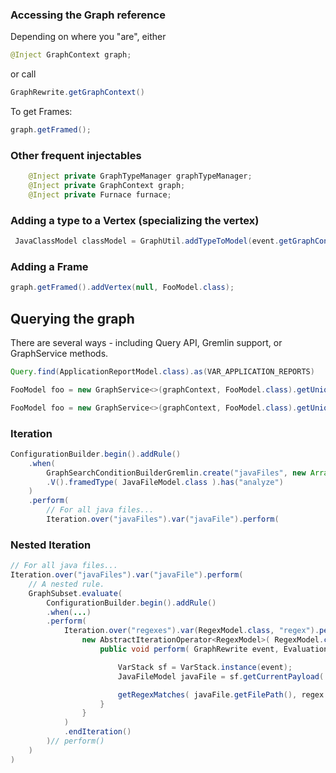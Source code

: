 ### Accessing the Graph reference

Depending on where you "are", either 

```java
@Inject GraphContext graph;
```
or call 

```java
GraphRewrite.getGraphContext()
```
To get Frames:

```java
graph.getFramed();
```

### Other frequent injectables

```java
    @Inject private GraphTypeManager graphTypeManager;    
    @Inject private GraphContext graph;
    @Inject private Furnace furnace;
```

### Adding a type to a Vertex (specializing the vertex)

```java
 JavaClassModel classModel = GraphUtil.addTypeToModel(event.getGraphContext(), frame, JavaClassModel.class);
```

### Adding a Frame
```java
graph.getFramed().addVertex(null, FooModel.class);
```

## Querying the graph

There are several ways - including Query API, Gremlin support, or GraphService methods.
```java
Query.find(ApplicationReportModel.class).as(VAR_APPLICATION_REPORTS)
```
```java
FooModel foo = new GraphService<>(graphContext, FooModel.class).getUnique();
```
```java
FooModel foo = new GraphService<>(graphContext, FooModel.class).getUniqueByProperty("size", 1);
```


### Iteration

```java
ConfigurationBuilder.begin().addRule()
    .when(
        GraphSearchConditionBuilderGremlin.create("javaFiles", new ArrayList())
        .V().framedType( JavaFileModel.class ).has("analyze")
    )
    .perform(
        // For all java files...
        Iteration.over("javaFiles").var("javaFile").perform(
```

### Nested Iteration

```java
// For all java files...
Iteration.over("javaFiles").var("javaFile").perform(
    // A nested rule.
    GraphSubset.evaluate(
        ConfigurationBuilder.begin().addRule()
        .when(...)
        .perform(
            Iteration.over("regexes").var(RegexModel.class, "regex").perform(
                new AbstractIterationOperator<RegexModel>( RegexModel.class, "regex" ) {
                    public void perform( GraphRewrite event, EvaluationContext context, RegexModel regex ) {

                        VarStack sf = VarStack.instance(event);
                        JavaFileModel javaFile = sf.getCurrentPayload( JavaFileModel.class, "javaFile");

                        getRegexMatches( javaFile.getFilePath(), regex.getRegex() );
                    }
                }
            )
            .endIteration()
        )// perform()
    )
)
```